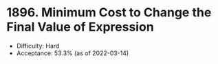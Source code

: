 # 1896. Minimum Cost to Change the Final Value of Expression
- Difficulty: Hard
- Acceptance: 53.3% (as of 2022-03-14)
